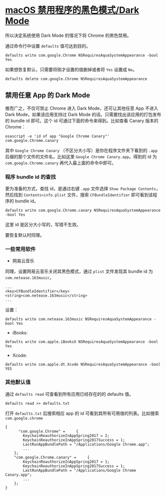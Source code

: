 # [macOS 禁用程序的黑色模式/Dark Mode](https://www.cnblogs.com/Wayou/p/disable_mac_chrome_dark_mode.html)

所以决定系统使用 Dark Mode 的情况下将 Chrome 的黑色禁用。

通过命令行中设置 `defaults` 值可达到目的。

```shell
defaults write com.google.Chrome NSRequiresAquaSystemAppearance -bool Yes
```

如果想恢复默认，只需要将刚才设置的值删掉或者将 `Yes` 设置成 `No`。

```shell
defaults delete com.google.Chrome NSRequiresAquaSystemAppearance
```

## 禁用任意 App 的 Dark Mode

推而广之，不仅可禁止 Chrome 进入 Dark Mode，还可让其他任意 App 不进入 Dark Mode，如果该应用支持过 Dark Mode 的话。只需要找出该应用的打包发布的 bundle id 即可。这个 id 可通过下面的命令来得到。比如查看 Canary 版本的 Chrome：

```shell
osascript -e 'id of app "Google Chrome Canary"'
com.google.Chrome.canary
```

其中 `Google Chrome Canary` （不区分大小写）是你在程序文件夹下看到的 `.app` 后缀的那个文件的文件名，比如这里 `Google Chrome Canary.app`。得到的 id 为 `com.google.Chrome.canary` 再代入最上面的命令中即可。

### 程序 bundle id 的查找

更为准备的方式，查找 id，是通过右键 `.app` 文件选择 `Show Package Contents`，然后找到 `Contents>info.plist` 文件，搜索 `CFBundleIdentifier` 即可看到该程序的 bundle id。

```shell
defaults write com.google.Chrome.canary NSRequiresAquaSystemAppearance -bool Yes
```

这里 id 是区分大小写的，写错不生效。

要恢复默认时同理。

### 一些常用软件

- 网易云音乐

同理，设置网易云音乐关闭其黑色模式，通过 `plist` 文件发现其 bundle id 为 `com.netease.163music`，

```shell
...
<key>CFBundleIdentifier</key>
<string>com.netease.163music</string>
...
```

设置：

```shell
defaults write com.netease.163music NSRequiresAquaSystemAppearance -bool Yes
```

- iBooks:

```shell
defaults write com.apple.iBooksX NSRequiresAquaSystemAppearance -bool Yes
```

- Xcode:

```shell
defaults write com.apple.dt.Xcode NSRequiresAquaSystemAppearance -bool YES
```

### 其他默认值

通过 `defaults read` 可查看到所有应用已经存在的的 defaults 值。

```shell
defaults read >> defaults.txt
```

打开 `defaults.txt` 后搜索相应 app 的 id 可看到其所有可用值的列表。比如搜索 `com.google.chrome`

```shell
{
      "com.google.Chrome" =     {
        KeychainReauthorizeInAppSpring2017 = 2;
        KeychainReauthorizeInAppSpring2017Success = 1;
        LastRunAppBundlePath = "/Applications/Google Chrome.app";
        ...
    };
    "com.google.Chrome.canary" =     {
        KeychainReauthorizeInAppSpring2017 = 1;
        KeychainReauthorizeInAppSpring2017Success = 1;
        LastRunAppBundlePath = "/Applications/Google Chrome Canary.app";
        ...
    };
}
```

 